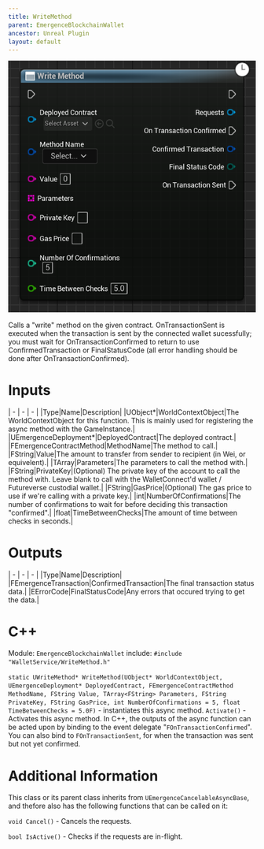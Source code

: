 ```yaml
---
title: WriteMethod
parent: EmergenceBlockchainWallet
ancestor: Unreal Plugin
layout: default
---
```


![](WriteMethod.PNG)

Calls a "write" method on the given contract. OnTransactionSent is executed when the transaction is sent by the connected wallet sucessfully; you must wait for OnTransactionConfirmed to return to use ConfirmedTransaction or FinalStatusCode (all error handling should be done after OnTransactionConfirmed).

# Inputs

| - | - | - |
|Type|Name|Description|
|UObject\*|WorldContextObject|The WorldContextObject for this function. This is mainly used for registering the async method with the GameInstance.|
|UEmergenceDeployment\*|DeployedContract|The deployed contract.|
|FEmergenceContractMethod|MethodName|The method to call.|
|FString|Value|The amount to transfer from sender to recipient (in Wei, or equivelent).|
|TArray<FString>|Parameters|The parameters to call the method with.|
|FString|PrivateKey|(Optional) The private key of the account to call the method with. Leave blank to call with the WalletConnect'd wallet / Futureverse custodial wallet.|
|FString|GasPrice|(Optional) The gas price to use if we're calling with a private key.|
|int|NumberOfConfirmations|The number of confirmations to wait for before deciding this transaction "confirmed".|
|float|TimeBetweenChecks|The amount of time between checks in seconds.|

# Outputs

| - | - | - |
|Type|Name|Description|
|FEmergenceTransaction|ConfirmedTransaction|The final transaction status data.|
|EErrorCode|FinalStatusCode|Any errors that occured trying to get the data.|

# C++
Module: `EmergenceBlockchainWallet`
include: `#include "WalletService/WriteMethod.h"`

`static UWriteMethod* WriteMethod(UObject* WorldContextObject, UEmergenceDeployment* DeployedContract, FEmergenceContractMethod MethodName, FString Value, TArray<FString> Parameters, FString PrivateKey, FString GasPrice, int NumberOfConfirmations = 5, float TimeBetweenChecks = 5.0F)` - instantiates this async method.
`Activate()` - Activates this async method.
In C++, the outputs of the async function can be acted upon by binding to the event delegate "`FOnTransactionConfirmed`".
You can also bind to `FOnTransactionSent`, for when the transaction was sent but not yet confirmed.

# Additional Information

This class or its parent class inherits from `UEmergenceCancelableAsyncBase`, and thefore also has the following functions that can be called on it:

`void Cancel()` - Cancels the requests.

`bool IsActive()` - Checks if the requests are in-flight.